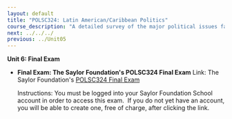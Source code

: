 ```yaml
---
layout: default
title: "POLSC324: Latin American/Caribbean Politics"
course_description: "A detailed survey of the major political issues facing Latin American and Caribbean countries from the pre-colonial era to the present. Topics include the region’s history, geography, economic and social development, political systems, and institutions."
next: ../../../
previous: ../Unit05
---
```

**Unit 6: Final Exam** <span id="6"></span> 
-   **Final Exam: The Saylor Foundation's POLSC324 Final Exam**
    Link: The Saylor Foundation's [POLSC324 Final
    Exam](http://school.saylor.org/mod/quiz/view.php?id=790)  
      
     Instructions: You must be logged into your Saylor Foundation School
    account in order to access this exam.  If you do not yet have an
    account, you will be able to create one, free of charge, after
    clicking the link. 


